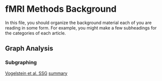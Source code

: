 # fMRI Methods Background

In this file, you should organize the background material each of you are reading in some form. For example, you might make a few subheadings for the categories of each article.

## Graph Analysis

### Subgraphing

[Vogelstein et al. SSG](https://arxiv.org/abs/1108.1427) [summary](https://neurodatadesign.github.io/template/ebridge2/week_0903/example_paper.html)
